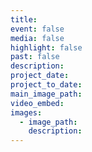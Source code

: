 ```yaml
---
title:
event: false
media: false
highlight: false
past: false
description:
project_date:
project_to_date:
main_image_path:
video_embed:
images:
  - image_path:
    description:
---
```

